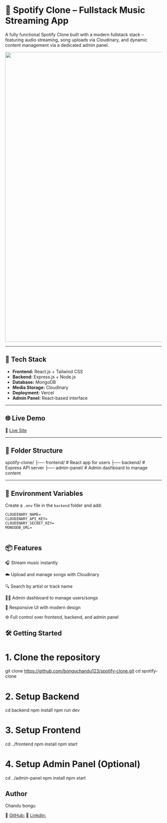 # 🎵 Spotify Clone – Fullstack Music Streaming App

A fully functional Spotify Clone built with a modern fullstack stack – featuring audio streaming, song uploads via Cloudinary, and dynamic content management via a dedicated admin panel.

<div align="center">
<img width="1911" height="931" alt="Image" src="https://github.com/user-attachments/assets/bd0b46d5-34dc-4d05-acdf-6434207fda5c" />
</div>

---

## 🚀 Tech Stack

- **Frontend:** React.js + Tailwind CSS
- **Backend:** Express.js + Node.js
- **Database:** MongoDB
- **Media Storage:** Cloudinary
- **Deployment:** Vercel
- **Admin Panel:** React-based interface

---

## 🌐 Live Demo

🔗 [Live Site](https://your-deployed-url.vercel.app) <!-- Replace with actual URL -->

---

## 📁 Folder Structure

spotify-clone/
├── frontend/ # React app for users
├── backend/ # Express API server
├── admin-panel/ # Admin dashboard to manage content



---

## 🔐 Environment Variables

Create a `.env` file in the `backend` folder and add:

```env
CLOUDINARY_NAME=
CLOUDINARY_API_KEY=
CLOUDINARY_SECRET_KEY=
MONGODB_URL=


```
## 📦 Features
🎧 Stream music instantly

☁️ Upload and manage songs with Cloudinary

🔍 Search by artist or track name

🧑‍💼 Admin dashboard to manage users/songs

📱 Responsive UI with modern design

⚙️ Full control over frontend, backend, and admin panel



## 🛠️ Getting Started

# 1. Clone the repository
git clone https://github.com/bonguchandu123/spotify-clone.git
cd spotify-clone

# 2. Setup Backend
cd backend
npm install
npm run dev

# 3. Setup Frontend
cd ../frontend
npm install
npm start

# 4. Setup Admin Panel (Optional)
cd ../admin-panel
npm install
npm start

## Author
Chandu bongu

🔗 [GitHub:](https://github.com/bonguchandu123)
🔗 [Linkdin:](https://www.linkedin.com/in/bongu-chandu-a29a02322/)

